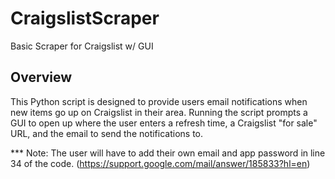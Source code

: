 # CraigslistScraper
Basic Scraper for Craigslist w/ GUI

## Overview
This Python script is designed to provide users email notifications when new items go up on Craigslist in their area. Running the script prompts a GUI to open up where the user enters a refresh time, a Craigslist "for sale" URL, and the email to send the notifications to.

*** Note: The user will have to add their own email and app password in line 34 of the code. (https://support.google.com/mail/answer/185833?hl=en)
